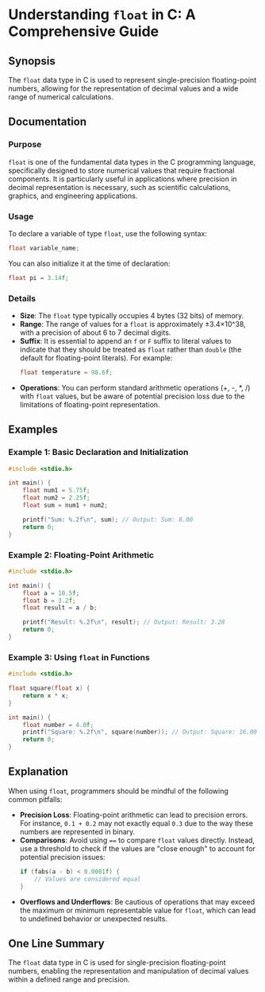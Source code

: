 <!--
Meta Description: # Understanding `float` in C: A Comprehensive Guide ## Synopsis The `float` data type in C is used to represent single-precision floating-point number...
Meta Keywords: float, precision, values, floating, point
-->

# Understanding `float` in C: A Comprehensive Guide 

## Synopsis
The `float` data type in C is used to represent single-precision floating-point numbers, allowing for the representation of decimal values and a wide range of numerical calculations.

## Documentation
### Purpose
`float` is one of the fundamental data types in the C programming language, specifically designed to store numerical values that require fractional components. It is particularly useful in applications where precision in decimal representation is necessary, such as scientific calculations, graphics, and engineering applications.

### Usage
To declare a variable of type `float`, use the following syntax:
```c
float variable_name;
```
You can also initialize it at the time of declaration:
```c
float pi = 3.14f;
```

### Details
- **Size**: The `float` type typically occupies 4 bytes (32 bits) of memory.
- **Range**: The range of values for a `float` is approximately ±3.4×10^38, with a precision of about 6 to 7 decimal digits.
- **Suffix**: It is essential to append an `f` or `F` suffix to literal values to indicate that they should be treated as `float` rather than `double` (the default for floating-point literals). For example:
  ```c
  float temperature = 98.6f;
  ```
- **Operations**: You can perform standard arithmetic operations (+, -, *, /) with `float` values, but be aware of potential precision loss due to the limitations of floating-point representation.

## Examples
### Example 1: Basic Declaration and Initialization
```c
#include <stdio.h>

int main() {
    float num1 = 5.75f;
    float num2 = 2.25f;
    float sum = num1 + num2;

    printf("Sum: %.2f\n", sum); // Output: Sum: 8.00
    return 0;
}
```

### Example 2: Floating-Point Arithmetic
```c
#include <stdio.h>

int main() {
    float a = 10.5f;
    float b = 3.2f;
    float result = a / b;

    printf("Result: %.2f\n", result); // Output: Result: 3.28
    return 0;
}
```

### Example 3: Using `float` in Functions
```c
#include <stdio.h>

float square(float x) {
    return x * x;
}

int main() {
    float number = 4.0f;
    printf("Square: %.2f\n", square(number)); // Output: Square: 16.00
    return 0;
}
```

## Explanation
When using `float`, programmers should be mindful of the following common pitfalls:
- **Precision Loss**: Floating-point arithmetic can lead to precision errors. For instance, `0.1 + 0.2` may not exactly equal `0.3` due to the way these numbers are represented in binary.
- **Comparisons**: Avoid using `==` to compare `float` values directly. Instead, use a threshold to check if the values are "close enough" to account for potential precision issues:
  ```c
  if (fabs(a - b) < 0.0001f) {
      // Values are considered equal
  }
  ```
- **Overflows and Underflows**: Be cautious of operations that may exceed the maximum or minimum representable value for `float`, which can lead to undefined behavior or unexpected results.

## One Line Summary
The `float` data type in C is used for single-precision floating-point numbers, enabling the representation and manipulation of decimal values within a defined range and precision.